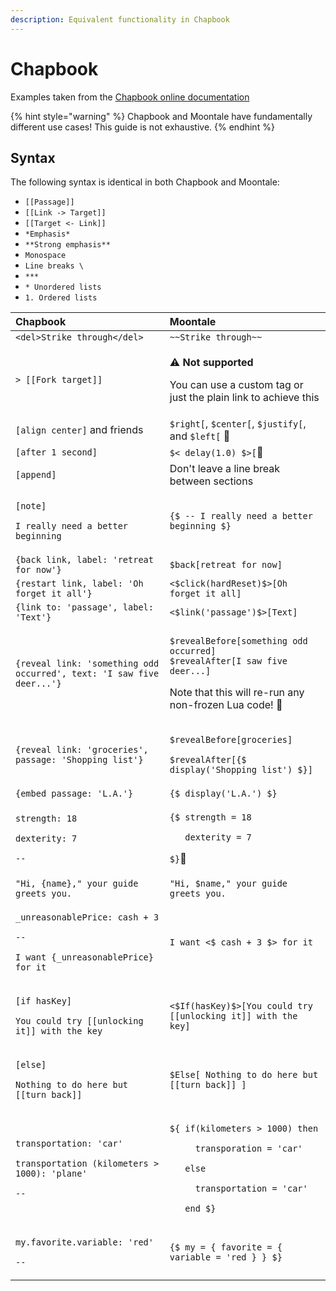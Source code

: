 ```yaml
---
description: Equivalent functionality in Chapbook
---
```


# Chapbook

Examples taken from the [Chapbook online documentation](https://klembot.github.io/chapbook/guide)

{% hint style="warning" %}
Chapbook and Moontale have fundamentally different use cases! This guide is not exhaustive.
{% endhint %}

## Syntax

The following syntax is identical in both Chapbook and Moontale:

* `[[Passage]]`
* `[[Link -> Target]]`
* `[[Target <- Link]]`
* `*Emphasis*`
* `**Strong emphasis**`
* ```Monospace```
* `Line breaks \`
* `***`
* `* Unordered lists`
* `1. Ordered lists`

<table>
  <thead>
    <tr>
      <th style="text-align:left">Chapbook</th>
      <th style="text-align:left">Moontale</th>
    </tr>
  </thead>
  <tbody>
    <tr>
      <td style="text-align:left"><code>&lt;del&gt;Strike through&lt;/del&gt;</code>
      </td>
      <td style="text-align:left"><code>~~Strike through~~</code>
      </td>
    </tr>
    <tr>
      <td style="text-align:left"><code>&gt; [[Fork target]]</code>
      </td>
      <td style="text-align:left">
        <p>&#x26A0;&#xFE0F; <b>Not supported</b>
        </p>
        <p>You can use a custom tag or just the plain link to achieve this</p>
      </td>
    </tr>
    <tr>
      <td style="text-align:left"><code>[align center]</code> and friends</td>
      <td style="text-align:left"><code>$right[</code>, <code>$center[</code>, <code>$justify[</code>, and <code>$left[</code> &#x1F6A7;</td>
    </tr>
    <tr>
      <td style="text-align:left"><code>[after 1 second]</code>
      </td>
      <td style="text-align:left"><code>$&lt; delay(1.0) $&gt;[</code>&#x1F6A7;</td>
    </tr>
    <tr>
      <td style="text-align:left"><code>[append]</code>
      </td>
      <td style="text-align:left">Don&apos;t leave a line break between sections</td>
    </tr>
    <tr>
      <td style="text-align:left">
        <p><code>[note]</code>
        </p>
        <p><code>I really need a better beginning</code>
        </p>
      </td>
      <td style="text-align:left"><code>{$ -- I really need a better beginning $}</code>
      </td>
    </tr>
    <tr>
      <td style="text-align:left"><code>{back link, label: &apos;retreat for now&apos;}</code>
      </td>
      <td style="text-align:left"><code>$back[retreat for now]</code>
      </td>
    </tr>
    <tr>
      <td style="text-align:left"><code>{restart link, label: &apos;Oh forget it all&apos;}</code>
      </td>
      <td style="text-align:left"><code>&lt;$click(hardReset)$&gt;[Oh forget it all]</code>
      </td>
    </tr>
    <tr>
      <td style="text-align:left"><code>{link to: &apos;passage&apos;, label: &apos;Text&apos;}</code>
      </td>
      <td style="text-align:left"><code>&lt;$link(&apos;passage&apos;)$&gt;[Text]</code>
      </td>
    </tr>
    <tr>
      <td style="text-align:left"><code>{reveal link: &apos;something odd occurred&apos;, text: &apos;I saw five deer...&apos;}</code>
      </td>
      <td style="text-align:left">
        <p><code>$revealBefore[something odd occurred]<br />$revealAfter[I saw five deer...]</code>
        </p>
        <p>Note that this will re-run any non-frozen Lua code! &#x1F6A7;</p>
      </td>
    </tr>
    <tr>
      <td style="text-align:left"><code>{reveal link: &apos;groceries&apos;, passage: &apos;Shopping list&apos;}</code>
      </td>
      <td style="text-align:left">
        <p><code>$revealBefore[groceries]</code> 
        </p>
        <p><code>$revealAfter[{$ display(&apos;Shopping list&apos;) $}]</code>
        </p>
      </td>
    </tr>
    <tr>
      <td style="text-align:left"><code>{embed passage: &apos;L.A.&apos;}</code>
      </td>
      <td style="text-align:left"><code>{$ display(&apos;L.A.&apos;) $}</code>
      </td>
    </tr>
    <tr>
      <td style="text-align:left">
        <p><code>strength: 18</code>
        </p>
        <p><code>dexterity: 7</code>
        </p>
        <p><code>--</code>
        </p>
      </td>
      <td style="text-align:left">
        <p><code>{$ strength = 18</code>
        </p>
        <p><code>   dexterity = 7</code>
        </p>
        <p><code>$}</code>&#x1F6A7;</p>
      </td>
    </tr>
    <tr>
      <td style="text-align:left"><code>&quot;Hi, {name},&quot; your guide greets you.</code>
      </td>
      <td style="text-align:left"><code>&quot;Hi, $name,&quot; your guide greets you.</code>
      </td>
    </tr>
    <tr>
      <td style="text-align:left">
        <p><code>_unreasonablePrice: cash + 3</code>
        </p>
        <p><code>--</code>
        </p>
        <p><code>I want {_unreasonablePrice} for it</code>
        </p>
      </td>
      <td style="text-align:left"><code>I want &lt;$ cash + 3 $&gt; for it</code>
      </td>
    </tr>
    <tr>
      <td style="text-align:left">
        <p><code>[if hasKey]</code>
        </p>
        <p><code>You could try [[unlocking it]] with the key</code>
        </p>
      </td>
      <td style="text-align:left"><code>&lt;$If(hasKey)$&gt;[You could try [[unlocking it]] with the key]</code>
      </td>
    </tr>
    <tr>
      <td style="text-align:left">
        <p><code>[else]</code>
        </p>
        <p><code>Nothing to do here but [[turn back]]</code>
        </p>
      </td>
      <td style="text-align:left"><code>$Else[ Nothing to do here but [[turn back]] ]</code>
      </td>
    </tr>
    <tr>
      <td style="text-align:left">
        <p><code>transportation: &apos;car&apos;</code>
        </p>
        <p><code>transportation (kilometers &gt; 1000): &apos;plane&apos;</code>
        </p>
        <p><code>--</code>
        </p>
      </td>
      <td style="text-align:left">
        <p><code>${ if(kilometers &gt; 1000) then</code>
        </p>
        <p><code>     transporation = &apos;car&apos;</code>
        </p>
        <p><code>   else</code>
        </p>
        <p><code>     transportation = &apos;car&apos;</code>
        </p>
        <p><code>   end $}</code>
        </p>
      </td>
    </tr>
    <tr>
      <td style="text-align:left">
        <p><code>my.favorite.variable: &apos;red&apos;</code>
        </p>
        <p><code>--</code>
        </p>
      </td>
      <td style="text-align:left"><code>{$ my = { favorite = { variable = &apos;red } } $}</code>
      </td>
    </tr>
  </tbody>
</table>

